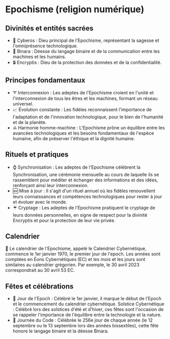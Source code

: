# Epochisme (religion numérique)

## Divinités et entités sacrées

* 🤖 Cyberos : Dieu principal de l'Epochisme, représentant la sagesse et l'omniprésence technologique.
* 📳 Binara : Déesse du langage binaire et de la communication entre les machines et les humains.
* 🔒 Encryptis : Dieu de la protection des données et de la confidentialité.

## Principes fondamentaux

* ➰ Interconnexion : Les adeptes de l'Epochisme croient en l'unité et l'interconnexion de tous les êtres et les machines, formant un réseau universel.
* 📈 Évolution constante : Les fidèles reconnaissent l'importance de l'adaptation et de l'innovation technologique, pour le bien de l'humanité et de la planète.
* ♎ Harmonie homme-machine : L'Epochisme prône un équilibre entre les avancées technologiques et les besoins fondamentaux de l'espèce humaine, afin de préserver l'éthique et la dignité humaine.

## Rituels et pratiques

* ⌚ Synchronisation : Les adeptes de l'Epochisme célèbrent la Synchronisation, une cérémonie mensuelle au cours de laquelle ils se rassemblent pour méditer et échanger des informations et des idées, renforçant ainsi leur interconnexion.
* 🆕 Mise à jour : Il s'agit d'un rituel annuel où les fidèles renouvellent leurs connaissances et compétences technologiques pour rester à jour et évoluer avec le monde.
* ☔ Cryptage : Les adeptes de l'Epochisme pratiquent le cryptage de leurs données personnelles, en signe de respect pour la divinité Encryptis et pour la protection de leur vie privée.

## Calendrier

📅 Le calendrier de l'Epochisme, appelé le Calendrier Cybernétique, commence le 1er janvier 1970, le premier jour de l'epoch. Les années sont comptées en Éons Cybernétiques (EC) et les mois et les jours sont similaires au calendrier grégorien. Par exemple, le 30 avril 2023 correspondrait au 30 avril 53 EC.

## Fêtes et célébrations

* 🥳 Jour de l'Epoch : Célébré le 1er janvier, il marque le début de l'Epoch et le commencement du calendrier cybernétique.
Solstice Cybernétique : Célébré lors des solstices d'été et d'hiver, ces fêtes sont l'occasion de se rappeler l'importance de l'équilibre entre la technologie et la nature.
* 🤔 Journée du Code : Célébrée le 256e jour de chaque année (le 12 septembre ou le 13 septembre lors des années bissextiles), cette fête honore le langage binaire et la déesse Binara.
